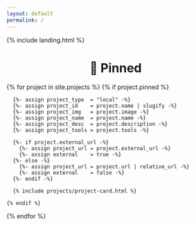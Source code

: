 ```yaml
---
layout: default
permalink: /
---
```


{% include landing.html %}

<h1 align="center" class="wow animated slideInUp" data-wow-delay=".15s" id="-heading-"><strong>📌 Pinned</strong></h1>

<div class="card-columns m-3 mt-5">

  <!-- Local Projects -->
  {% for project in site.projects %}
    {% if project.pinned %}  <!-- Filter only pinned projects -->

      {%- assign project_type  = "local" -%}
      {%- assign project_id    = project.name | slugify -%}
      {%- assign project_img   = project.image -%}
      {%- assign project_name  = project.name -%}
      {%- assign project_desc  = project.description -%}
      {%- assign project_tools = project.tools -%}

      {%- if project.external_url -%}
        {%- assign project_url = project.external_url -%}
        {%- assign external    = true -%}
      {%- else -%}
        {%- assign project_url = project.url | relative_url -%}
        {%- assign external    = false -%}
      {%- endif -%}

      {% include projects/project-card.html %}

    {% endif %}
  {% endfor %}

</div>

<!-- 
{% include about/timeline.html source=site.data.industry-timeline %}
-->
